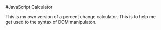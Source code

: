 #JavaScript Calculator

This is my own version of a percent change calculator. 
This is to help me get used to the syntax of DOM manipulaton. 